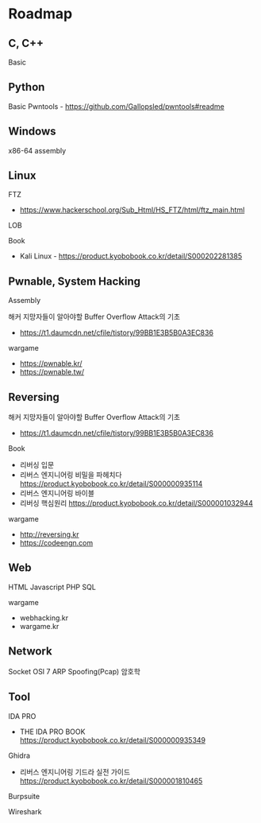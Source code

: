 # Roadmap

## C, C++

Basic

## Python

Basic
Pwntools - https://github.com/Gallopsled/pwntools#readme

## Windows
x86-64 assembly

## Linux
FTZ
- https://www.hackerschool.org/Sub_Html/HS_FTZ/html/ftz_main.html

LOB

Book 
- Kali Linux - https://product.kyobobook.co.kr/detail/S000202281385

## Pwnable, System Hacking

Assembly

해커 지망자들이 알아야할 Buffer Overflow Attack의 기초
- https://t1.daumcdn.net/cfile/tistory/99BB1E3B5B0A3EC836

wargame
- https://pwnable.kr/
- https://pwnable.tw/
## Reversing

해커 지망자들이 알아야할 Buffer Overflow Attack의 기초
- https://t1.daumcdn.net/cfile/tistory/99BB1E3B5B0A3EC836

Book
- 리버싱 입문
- 리버스 엔지니어링 비밀을 파헤치다 https://product.kyobobook.co.kr/detail/S000000935114
- 리버스 엔지니어링 바이블
- 리버싱 핵심원리 https://product.kyobobook.co.kr/detail/S000001032944

wargame
- http://reversing.kr
- https://codeengn.com

## Web
HTML
Javascript
PHP
SQL

wargame
- webhacking.kr
- wargame.kr

## Network
Socket
OSI 7
ARP Spoofing(Pcap)
암호학

## Tool
IDA PRO
- THE IDA PRO BOOK https://product.kyobobook.co.kr/detail/S000000935349

Ghidra
- 리버스 엔지니어링 기드라 실전 가이드 https://product.kyobobook.co.kr/detail/S000001810465

Burpsuite

Wireshark